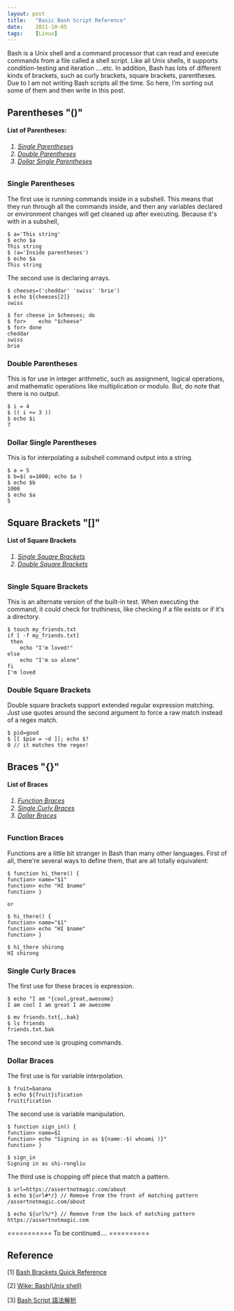 ```yaml
---
layout: post
title:   "Basic Bash Script Reference"
date:    2021-10-05
tags:    [Linux]
---
```

Bash is a Unix shell and a command processor that can read and execute commands from a file called a shell script. Like all Unix shells, it supports condition-testing and iteration ….etc. In addition, Bash has lots of different kinds of brackets, such as curly brackets, square brackets, parentheses. Due to I am not writing Bash scripts all the time. So here, I’m sorting out some of them and then write in this post.

## Parentheses "()" ##

<h4><a name="TableContent"></a>List of Parentheses:</h4>
<h6><ol>
    <li><a href="#SingleParentheses">Single Parentheses</a></li>
    <li><a href="#DoubleParentheses">Double Parentheses</a></li>
    <li><a href="#DollarSingleParentheses">Dollar Single Parentheses</a></li>
</ol></h6>

### <a name="SingleParentheses">Single Parentheses</a> ###

The first use is running commands inside in a subshell. This means that they run through all the commands inside, and then any variables declared or environment changes will get cleaned up after executing. Because it's with in a subshell, 
<pre class="highlight"><code class="hljs"><span class="nb">$ a='This string'
$ echo $a
This string
$ (a='Inside parentheses')
$ echo $a
This string</span></code></pre>

The second use is declaring arrays. 
<pre class="highlight"><code class="hljs"><span class="nb">$ cheeses=('cheddar' 'swiss' 'brie')
$ echo ${cheeses[2]}
swiss

$ for cheese in $cheeses; do
$ for>    echo "$cheese"
$ for> done
cheddar
swiss
brie
</span></code></pre>

### <a name="DoubleParentheses">Double Parentheses</a> ###
This is for use in integer arithmetic, such as assignment, logical operations, and mathematic operations like multiplication or modulo. But, do note that there is no output.

<pre class="highlight"><code class="hljs"><span class="nb">$ i = 4
$ (( i += 3 ))
$ echo $i
7
</span></code></pre>

### <a name="DollarSingleParentheses">Dollar Single Parentheses</a> ###
This is for interpolating a subshell command output into a string.

<pre class="highlight"><code class="hljs"><span class="nb">$ a = 5
$ b=$( a=1000; echo $a )
$ echo $b
1000
$ echo $a
5
</span></code></pre>

## Square Brackets "[]" ##

<h4><a name="TableContent"></a>List of Square Brackets</h4>
<h6><ol>
    <li><a href="#SingleSquare">Single Square Brackets</a></li>
    <li><a href="#DoubleSquare">Double Square Brackets</a></li>
</ol></h6>

### <a name="SingleSquare">Single Square Brackets</a> ###

This is an alternate version of the built-in test. When executing the command, it could check for truthiness, like checking if a file exists or if it's a directory.
<pre class="highlight"><code class="hljs"><span class="nb">$ touch my_friends.txt
if [ -f my_friends.txt]
 then
    echo "I'm loved!"
else
    echo "I'm so alone"
fi
I'm loved
</span></code></pre>

### <a name="DoubleSquare">Double Square Brackets</a> ###
Double square brackets support extended regular expression matching. Just use quotes around the second argument to force a raw match instead of a regex match. 

<pre class="highlight"><code class="hljs"><span class="nb">$ pid=good
$ [[ $pie = ~d ]]; echo $?
0 // it matches the regex!
</span></code></pre>

## Braces "{}" ##
<h4><a name="TableContent"></a>List of Braces</h4>
<h6><ol>
    <li><a href="#Function">Function Braces</a></li>
    <li><a href="#SingleCurly">Single Curly Braces</a></li>
    <li><a href="#DollarBraces">Dollar Braces</a></li>
</ol></h6>

### <a name="Function">Function Braces</a> ###

Functions are a little bit stranger in Bash than many other languages. First of all, there're several ways to define them, that are all totally equivalent:

<pre class="highlight"><code class="hljs"><span class="nb">$ function hi_there() {
function> name="$1"
function> echo "HI $name"
function> }

or 

$ hi_there() {
function> name="$1"
function> echo "HI $name"
function> }

$ hi_there shirong
HI shirong
</span></code></pre>

### <a name="SingleCurly">Single Curly Braces</a> ###
The first use for these braces is expression.

<pre class="highlight"><code class="hljs"><span class="nb">$ echo "I am "{cool,great,awesome}
I am cool I am great I am awesome

$ mv friends.txt{,.bak}
$ ls friends
friends.txt.bak
</span></code></pre>

The second use is grouping commands.

### <a name="DollarBraces">Dollar Braces</a> ###
The first use is for variable interpolation.

<pre class="highlight"><code class="hljs"><span class="nb">$ fruit=banana
$ echo ${fruit}ification
fruitification
</span></code></pre>

The second use is variable manipulation.
<pre class="highlight"><code class="hljs"><span class="nb">$ function sign_in() {
function> name=$1
function> echo "Signing in as ${name:-$( whoami )}"
function> }

$ sign_in
Signing in as shi-rongliu
</span></code></pre>

The third use is chopping off piece that match a pattern.
<pre class="highlight"><code class="hljs"><span class="nb">$ url=https://assertnotmagic.com/about
$ echo ${url#*/} // Remove from the front of matching pattern
/assertnotmagic.com/about

$ echo ${url%/*} // Remove from the back of matching pattern
https://assertnotmagic.com
</span></code></pre>

=========== To be continued…. ==========

## Reference ##

[1] [Bash Brackets Quick Reference](https://www.assertnotmagic.com/2018/06/20/bash-brackets-quick-reference/)

[2] [Wike: Bash(Unix shell)](https://en.wikipedia.org/wiki/Bash_(Unix_shell))

[3] [Bash Script 語法解析](https://medium.com/vswe/bash-shell-script-cheat-sheet-15ce3cb1b2c7)

